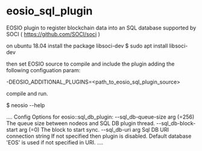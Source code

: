 # eosio_sql_plugin

EOSIO plugin to register blockchain data into an SQL database supported by SOCI ( https://github.com/SOCI/soci )

on ubuntu 18.04 install the package libsoci-dev
$ sudo apt install libsoci-dev

then set EOSIO source to compile and include the plugin adding the following configuation param:

-DEOSIO_ADDITIONAL_PLUGINS=<path_to_eosio_sql_plugin_source>

compile and run.

$ neosio --help

....
Config Options for eosio::sql_db_plugin:
  --sql_db-queue-size arg (=256)        The queue size between nodeos and SQL 
                                        DB plugin thread.
  --sql_db-block-start arg (=0)         The block to start sync.
  --sql_db-uri arg                      Sql DB URI connection string If not 
                                        specified then plugin is disabled. 
                                        Default database 'EOS' is used if not 
                                        specified in URI.
....
